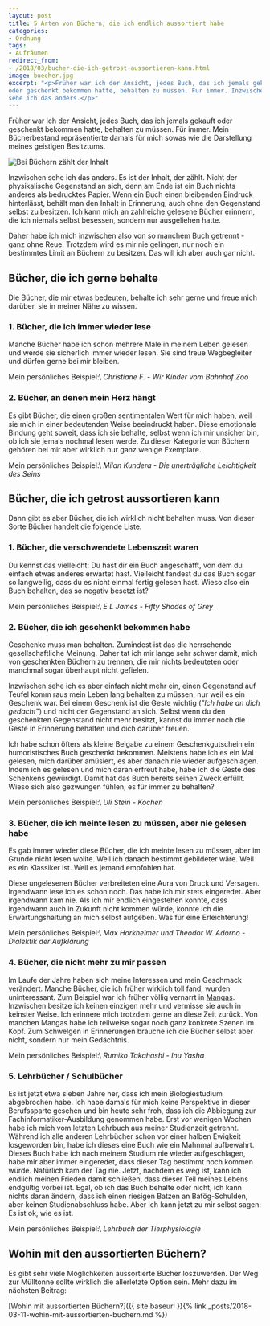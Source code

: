 ```yaml
---
layout: post
title: 5 Arten von Büchern, die ich endlich aussortiert habe
categories:
- Ordnung
tags:
- Aufräumen
redirect_from:
- /2018/03/bucher-die-ich-getrost-aussortieren-kann.html
image: buecher.jpg
excerpt: "<p>Früher war ich der Ansicht, jedes Buch, das ich jemals gekauft
oder geschenkt bekommen hatte, behalten zu müssen. Für immer. Inzwischen
sehe ich das anders.</p>"
---
```


Früher war ich der Ansicht, jedes Buch, das ich jemals gekauft
oder geschenkt bekommen hatte, behalten zu müssen. Für immer. Mein
Bücherbestand repräsentierte damals für mich sowas wie die Darstellung
meines geistigen Besitztums.

![Bei Büchern zählt der Inhalt]({{site.baseurl}}/assets/img/posts/buecher.jpg)

Inzwischen sehe ich das anders. Es ist der Inhalt, der zählt. Nicht der
physikalische Gegenstand an sich, denn am Ende ist ein Buch nichts
anderes als bedrucktes Papier. Wenn ein Buch einen bleibenden Eindruck
hinterlässt, behält man den Inhalt in Erinnerung, auch ohne den
Gegenstand selbst zu besitzen. Ich kann mich an zahlreiche gelesene
Bücher erinnern, die ich niemals selbst besessen, sondern nur
ausgeliehen hatte.

Daher habe ich mich inzwischen also von so manchem Buch getrennt - ganz
ohne Reue. Trotzdem wird es mir nie gelingen, nur noch ein bestimmtes
Limit an Büchern zu besitzen. Das will ich aber auch gar nicht.

## Bücher, die ich gerne behalte

Die Bücher, die mir etwas bedeuten, behalte ich sehr gerne und freue
mich darüber, sie in meiner Nähe zu wissen.

### 1. Bücher, die ich immer wieder lese

Manche Bücher habe ich schon mehrere Male in meinem Leben gelesen und
werde sie sicherlich immer wieder lesen. Sie sind treue Wegbegleiter und
dürfen gerne bei mir bleiben.

Mein persönliches Beispiel:\\
*Christiane F. - Wir Kinder vom Bahnhof Zoo*

### 2. Bücher, an denen mein Herz hängt

Es gibt Bücher, die einen großen sentimentalen Wert für mich haben, weil
sie mich in einer bedeutenden Weise beeindruckt haben. Diese emotionale
Bindung geht soweit, dass ich sie behalte, selbst wenn ich mir unsicher
bin, ob ich sie jemals nochmal lesen werde. Zu dieser Kategorie von
Büchern gehören bei mir aber wirklich nur ganz wenige Exemplare.

Mein persönliches Beispiel:\\
*Milan Kundera - Die unerträgliche Leichtigkeit des Seins*

## Bücher, die ich getrost aussortieren kann

Dann gibt es aber Bücher, die ich wirklich nicht behalten muss. Von
dieser Sorte Bücher handelt die folgende Liste.

### 1. Bücher, die verschwendete Lebenszeit waren

Du kennst das vielleicht: Du hast dir ein Buch angeschafft, von dem du
einfach etwas anderes erwartet hast. Vielleicht fandest du das Buch
sogar so langweilig, dass du es nicht einmal fertig gelesen hast. Wieso
also ein Buch behalten, das so negativ besetzt ist?

Mein persönliches Beispiel:\\
*E L James - Fifty Shades of Grey*

### 2. Bücher, die ich geschenkt bekommen habe

Geschenke muss man behalten. Zumindest ist das die herrschende
gesellschaftliche Meinung. Daher tat ich mir lange sehr schwer damit,
mich von geschenkten Büchern zu trennen, die mir nichts bedeuteten oder
manchmal sogar überhaupt nicht gefielen.

Inzwischen sehe ich es aber einfach nicht mehr ein, einen Gegenstand auf
Teufel komm raus mein Leben lang behalten zu müssen, nur weil es ein
Geschenk war. Bei einem Geschenk ist die Geste wichtig (*"Ich habe an
dich gedacht*") und nicht der Gegenstand an sich. Selbst wenn du den
geschenkten Gegenstand nicht mehr besitzt, kannst du immer noch die
Geste in Erinnerung behalten und dich darüber freuen.

Ich habe schon öfters als kleine Beigabe zu einem Geschenkgutschein ein
humoristisches Buch geschenkt bekommen. Meistens habe ich es ein Mal
gelesen, mich darüber amüsiert, es aber danach nie wieder aufgeschlagen.
Indem ich es gelesen und mich daran erfreut habe, habe ich die Geste des
Schenkens gewürdigt. Damit hat das Buch bereits seinen Zweck erfüllt.
Wieso sich also gezwungen fühlen, es für immer zu behalten?

Mein persönliches Beispiel:\\
*Uli Stein - Kochen*

### 3. Bücher, die ich meinte lesen zu müssen, aber nie gelesen habe

Es gab immer wieder diese Bücher, die ich meinte lesen zu müssen, aber
im Grunde nicht lesen wollte. Weil ich danach bestimmt gebildeter wäre.
Weil es ein Klassiker ist. Weil es jemand empfohlen hat.

Diese ungelesenen Bücher verbreiteten eine Aura von Druck und Versagen.
Irgendwann lese ich es schon noch. Das habe ich mir stets eingeredet.
Aber irgendwann kam nie. Als ich mir endlich eingestehen konnte, dass
irgendwann auch in Zukunft nicht kommen würde, konnte ich die
Erwartungshaltung an mich selbst aufgeben. Was für eine Erleichterung!

Mein persönliches Beispiel:\\
*Max Horkheimer und Theodor W. Adorno - Dialektik der Aufklärung*

### 4. Bücher, die nicht mehr zu mir passen

Im Laufe der Jahre haben sich meine Interessen und mein Geschmack
verändert. Manche Bücher, die ich früher wirklich toll fand, wurden
uninteressant. Zum Beispiel war ich früher völlig vernarrt in
[Mangas](https://de.wikipedia.org/wiki/Manga). Inzwischen besitze ich
keinen einzigen mehr und vermisse sie auch in keinster Weise. Ich
erinnere mich trotzdem gerne an diese Zeit zurück. Von manchen Mangas
habe ich teilweise sogar noch ganz konkrete Szenen im Kopf. Zum
Schwelgen in Erinnerungen brauche ich die Bücher selbst aber nicht,
sondern nur mein Gedächtnis.

Mein persönliches Beispiel:\\
*Rumiko Takahashi - Inu Yasha*

### 5. Lehrbücher / Schulbücher

Es ist jetzt etwa sieben Jahre her, dass ich mein Biologiestudium
abgebrochen habe. Ich habe damals für mich keine Perspektive in dieser
Berufssparte gesehen und bin heute sehr froh, dass ich die Abbiegung zur
Fachinformatiker-Ausbildung genommen habe. Erst vor wenigen Wochen habe
ich mich vom letzten Lehrbuch aus meiner Studienzeit getrennt. Während
ich alle anderen Lehrbücher schon vor einer halben Ewigkeit losgeworden
bin, habe ich dieses eine Buch wie ein Mahnmal aufbewahrt. Dieses Buch
habe ich nach meinem Studium nie wieder aufgeschlagen, habe mir aber
immer eingeredet, dass dieser Tag bestimmt noch kommen würde. Natürlich
kam der Tag nie. Jetzt, nachdem es weg ist, kann ich endlich meinen
Frieden damit schließen, dass dieser Teil meines Lebens endgültig vorbei
ist. Egal, ob ich das Buch behalte oder nicht, ich kann nichts daran
ändern, dass ich einen riesigen Batzen an Bafög-Schulden, aber keinen
Studienabschluss habe. Aber ich kann jetzt zu mir selbst sagen: Es ist
ok, wie es ist.

Mein persönliches Beispiel:\\
*Lehrbuch der Tierphysiologie*

## Wohin mit den aussortierten Büchern?

Es gibt sehr viele Möglichkeiten aussortierte Bücher loszuwerden. Der
Weg zur Mülltonne sollte wirklich die allerletzte Option sein. Mehr dazu
im nächsten Beitrag:

[Wohin mit aussortierten Büchern?]({{ site.baseurl }}{% link _posts/2018-03-11-wohin-mit-aussortierten-buchern.md %})
